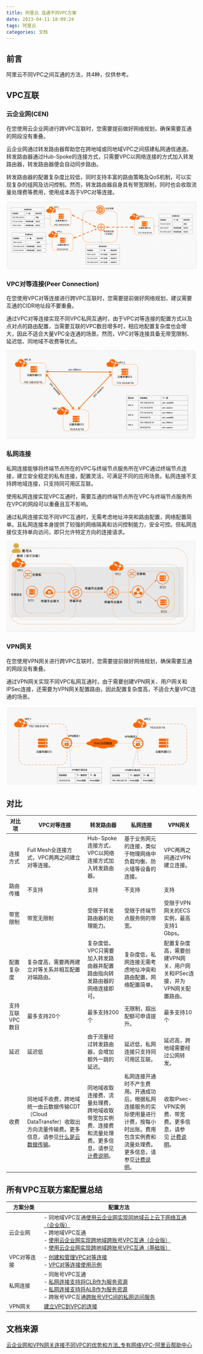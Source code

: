 ```yaml
---
title: 阿里云 连通不同VPC方案
date: 2023-04-11 18:09:24
tags: 阿里云
categories: 文档
---
```


## 前言

阿里云不同VPC之间互通的方法，共4种，仅供参考。

## VPC互联

### 云企业网(CEN)

在您使用云企业网进行跨VPC互联时，您需要提前做好网络规划，确保需要互通的网段没有重叠。

云企业网通过转发路由器帮助您在跨地域或同地域VPC之间搭建私网通信通道。转发路由器通过Hub-Spoke的连接方式，只需要VPC以网络连接的方式加入转发路由器，转发路由器便会自动同步路由。

转发路由器的配置复杂度比较低，同时支持丰富的路由策略及QoS机制，可以实现复杂的组网及访问控制。然而，转发路由器自身具有带宽限制，同时也会收取流量处理费等费用，使用成本高于VPC对等连接。

![](https://raw.githubusercontent.com/ErYoung2/imgbed/master/2023/04/11-18-22-39-%E6%88%AA%E5%B1%8F2023-04-11%2018.15.35.png)

### VPC对等连接(Peer Connection)

在您使用VPC对等连接进行跨VPC互联时，您需要提前做好网络规划，建议需要互通的CIDR地址段不要重叠。

通过VPC对等连接实现不同VPC私网互通时，由于VPC对等连接的配置方式以及点对点的路由配置，当需要互联的VPC数目增多时，相应地配置复杂度也会增大，因此不适合大量VPC全连通的场景。然而，VPC对等连接具备无带宽限制、延迟低、同地域不收费等优点。

![](https://raw.githubusercontent.com/ErYoung2/imgbed/master/2023/04/11-18-22-45-%E6%88%AA%E5%B1%8F2023-04-11%2018.15.46.png)

### 私网连接

私网连接能够将终端节点所在的VPC与终端节点服务所在VPC通过终端节点连接，建立安全稳定的私有连接，配置灵活，可满足不同的应用场景。私网连接不支持跨地域连接，只支持同可用区互联。

使用私网连接实现VPC互通时，需要互通的终端节点所在VPC与终端节点服务所在VPC的网段可以重叠且互不影响。

通过私网连接实现不同VPC互通时，无需考虑地址冲突和路由配置，网络配置简单。且私网连接本身提供了较强的网络隔离和访问控制能力，安全可控。但私网连接仅支持单向访问，即只允许特定方向的连接请求。

![](https://raw.githubusercontent.com/ErYoung2/imgbed/master/2023/04/11-18-22-50-%E6%88%AA%E5%B1%8F2023-04-11%2018.15.56.png)

### VPN网关

在您使用VPN网关进行跨VPC互联时，您需要提前做好网络规划，确保需要互通的网段没有重叠。

通过VPN网关实现不同VPC私网互通时，由于需要创建VPN网关、用户网关和IPSec连接，还需要为VPN网关配置路由，因此配置复杂度高，不适合大量VPC连通的场景。

![](https://raw.githubusercontent.com/ErYoung2/imgbed/master/2023/04/11-18-22-57-%E6%88%AA%E5%B1%8F2023-04-11%2018.16.04.png)

## 对比

| 对比项       | VPC对等连接                                                                                                                                   | 转发路由器                                                                                                                    | 私网连接                                                                                                                                           | VPN网关                                                                                                      |
| --------- | ----------------------------------------------------------------------------------------------------------------------------------------- | ------------------------------------------------------------------------------------------------------------------------ | ---------------------------------------------------------------------------------------------------------------------------------------------- | ---------------------------------------------------------------------------------------------------------- |
| 连接方式      | Full Mesh全连接方式，VPC两两之间建立对等连接。                                                                                                             | Hub-Spoke连接方式，VPC以网络连接方式加入转发路由器。                                                                                         | 基于业务网元的连接，类似于物理网络中负载均衡、防火墙等设备的连接。                                                                                                              | VPC两两之间通过VPN建立连接。                                                                                          |
| 路由传播      | 不支持                                                                                                                                       | 支持                                                                                                                       | 不支持                                                                                                                                            | 支持                                                                                                         |
| 带宽限制      | 带宽无限制                                                                                                                                     | 受限于转发路由器的处理能力。                                                                                                           | 受限于终端节点服务侧的带宽。                                                                                                                                 | 受限于VPN网关的ECS实例，最高支持1 Gbps。                                                                                 |
| 配置复杂度     | 复杂度高，需要两两建立对等关系并相互配置对端路由。                                                                                                                 | 复杂度低，VPC只需要加入转发路由器并配置路由指向转发路由器的网络连接即可。                                                                                   | 复杂度低，私网连接无需考虑地址冲突和路由配置，网络配置简单。                                                                                                                 | 配置复杂度高，需要创建VPN网关、用户网关和IPSec连接，并为VPN网关配置路由。                                                                 |
| 支持互联VPC数目 | 最多支持20个                                                                                                                                   | 最多支持200个                                                                                                                 | 无限制，超出配额可申请提升。                                                                                                                                 | 最多支持10个                                                                                                    |
| 延迟        | 延迟低                                                                                                                                       | 由于流量经过转发路由器，会增加额外一跳的延迟。                                                                                                  | 延迟低，私网连接只支持同可用区互联。                                                                                                                             | 延迟高，跨地域需要经过公网转发。                                                                                           |
| 收费        | 同地域不收费，跨地域统一由云数据传输CDT（Cloud DataTransfer）收取出方向流量传输费。更多信息，请参见[什么是云数据传输](https://help.aliyun.com/document_detail/328643.htm#topic-2127154)。 | 同地域收取连接费、流量处理费，跨地域收取带宽包实例费、连接费和流量处理费。更多信息，请参见[计费说明](https://help.aliyun.com/document_detail/189836.htm#concept-1985505)。 | 私网连接开通时不产生费用。开通成功后，根据私网连接服务的实际使用量进行计费，按每小时出账。费用包含实例费和流量处理费。更多信息，请参见[计费说明](https://help.aliyun.com/document_detail/198081.htm#concept-2021702)。 | 收取IPsec-VPN实例费、带宽费。更多信息，请参见 [计费说明](https://help.aliyun.com/document_detail/64984.htm#concept-c2z-svx-wdb)。 |

## 所有VPC互联方案配置总结

| 方案分类    | 配置方法                                                                                                                                                                                                                                                                                                                     |
| ------- | ------------------------------------------------------------------------------------------------------------------------------------------------------------------------------------------------------------------------------------------------------------------------------------------------------------------------ |
| 云企业网    | - 同地域VPC互通[使用云企业网实现同地域云上云下网络互通（企业版）](https://help.aliyun.com/document_detail/208591.htm#task-2047481)<br>- 跨地域VPC互通<br>  - [使用云企业网实现跨地域跨账号VPC互通（企业版）](https://help.aliyun.com/document_detail/404839.htm#task-2293645)<br>  - [使用云企业网实现跨地域跨账号VPC互通（基础版）](https://help.aliyun.com/document_detail/65901.htm#task-2293645) |
| VPC对等连接 | - [创建和管理VPC对等连接](https://help.aliyun.com/document_detail/418508.htm#task-2198119)<br>- [VPC对等连接使用示例](https://help.aliyun.com/document_detail/450505.htm#task-2225667)                                                                                                                                                    |
| 私网连接    | - 同账号VPC互通<br>  - [私网连接支持将CLB作为服务资源](https://help.aliyun.com/document_detail/174058.htm#task-1512598)<br>  - [私网连接支持将ALB作为服务资源](https://help.aliyun.com/document_detail/425746.htm#task-2206671)<br>- 跨账号VPC互通[跨账号VPC间的私网访问服务](https://help.aliyun.com/document_detail/174059.htm#task-1512598)                          |
| VPN网关   | [建立VPC到VPC的连接](https://help.aliyun.com/document_detail/65073.htm?spm=a2c4g.97766.0.0.10e57571NTnyta#concept-c4h-slz-wdb)                                                                                                                                                                                                 |

## 文档来源

[云企业网和VPN网关连接不同VPC的优势和方法_专有网络VPC-阿里云帮助中心](https://help.aliyun.com/document_detail/97766.html)
